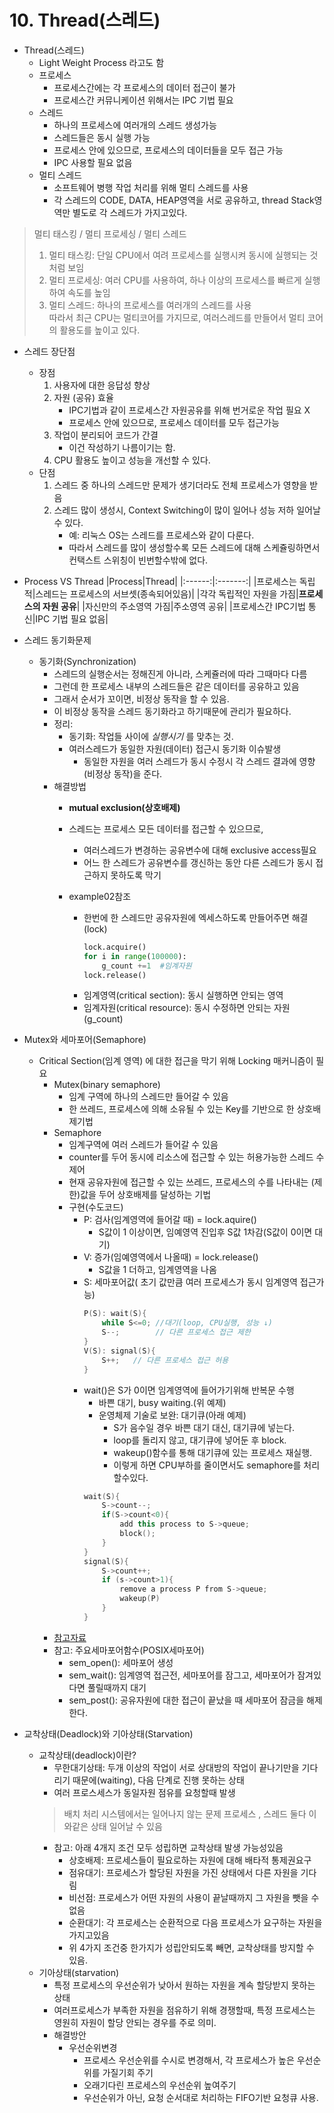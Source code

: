 # 10. Thread(스레드)
- Thread(스레드)
    - Light Weight Process 라고도 함
    - 프로세스
        - 프로세스간에는 각 프로세스의 데이터 접근이 불가
        - 프로세스간 커뮤니케이션 위해서는 IPC 기법 필요
    - 스레드
        - 하나의 프로세스에 여러개의 스레드 생성가능
        - 스레드들은 동시 실행 가능
        - 프로세스 안에 있으므로, 프로세스의 데이터들을 모두 접근 가능
        - IPC 사용할 필요 없음
    - 멀티 스레드
        - 소프트웨어 병행 작업 처리를 위해 멀티 스레드를 사용
        - 각 스레드의 CODE, DATA, HEAP영역을 서로 공유하고, thread Stack영역만 별도로 각 스레드가 가지고있다.

> 멀티 태스킹 / 멀티 프로세싱 / 멀티 스레드  
> 1. 멀티 태스킹: 단일 CPU에서 여려 프로세스를 실행시켜 동시에 실행되는 것 처럼 보임  
> 2. 멀티 프로세싱: 여러 CPU를 사용하여, 하나 이상의 프로세스를 빠르게 실행하여 속도를 높임   
> 3. 멀티 스레드: 하나의 프로세스를 여러개의 스레드를 사용  
> 따라서 최근 CPU는 멀티코어를 가지므로, 여러스레드를 만들어서 멀티 코어의 활용도를 높이고 있다.

- 스레드 장단점
    - 장점
        1. 사용자에 대한 응답성 향상
        2. 자원 (공유) 효율
            - IPC기법과 같이 프로세스간 자원공유를 위해 번거로운 작업 필요 X
            - 프로세스 안에 있으므로, 프로세스 데이터를 모두 접근가능
        3. 작업이 분리되어 코드가 간결
            - 이건 작성하기 나름이기는 함.
        4. CPU 활용도 높이고 성능을 개선할 수 있다.
    - 단점
        1. 스레드 중 하나의 스레드만 문제가 생기더라도 전체 프로세스가 영향을 받음
        2. 스레드 많이 생성시, Context Switching이 많이 일어나 성능 저하 일어날 수 있다.
            - 예: 리눅스 OS는 스레드를 프로세스와 같이 다룬다.
            - 따라서 스레드를 많이 생성할수록 모든 스레드에 대해 스케쥴링하면서 컨택스트 스위칭이 빈번할수밖에 없다.
    
- Process VS Thread 
    |Process|Thread|
    |:------:|:-------:|
    |프로세스는 독립적|스레드는 프로세스의 서브셋(종속되어있음)|
    |각각 독립적인 자원을 가짐|**프로세스의 자원 공유**|
    |자신만의 주소영역 가짐|주소영역 공유|
    |프로세스간 IPC기법 통신|IPC 기법 필요 없음|


- 스레드 동기화문제
    - 동기화(Synchronization)
        - 스레드의 실행순서는 정해진게 아니라, 스케쥴러에 따라 그때마다 다름
        - 그런데 한 프로세스 내부의 스레드들은 같은 데이터를 공유하고 있음
        - 그래서 순서가 꼬이면, 비정상 동작을 할 수 있음. 
        - 이 비정상 동작을 스레드 동기화라고 하기때문에 관리가 필요하다.
        - 정리:
            - 동기화: 작업들 사이에 *실행시기* 를 맞추는 것.
            - 여러스레드가 동일한 자원(데이터) 접근시 동기화 이슈발생
                - 동일한 자원을 여러 스레드가 동시 수정시 각 스레드 결과에 영향(비정상 동작)을 준다.
        - 해결방법
            - **mutual exclusion(상호배제)**
            - 스레드는 프로세스 모든 데이터를 접근할 수 있으므로,
                - 여러스레드가 변경하는 공유변수에 대해 exclusive access필요
                - 어느 한 스레드가 공유변수를 갱신하는 동안 다른 스레드가 동시 접근하지 못하도록 막기
            
            - example02참조
                - 한번에 한 스레드만 공유자원에 엑세스하도록 만들어주면 해결(lock)
                    ```python
                    lock.acquire()
                    for i in range(100000):
                        g_count +=1  #임계자원
                    lock.release()
                    ```
                - 임계영역(critical section): 동시 실행하면 안되는 영역
                - 임계자원(critical resource): 동시 수정하면 안되는 자원(g_count)

- Mutex와 세마포어(Semaphore)
    - Critical Section(임계 영역) 에 대한 접근을 막기 위해 Locking 매커니즘이 필요
        - Mutex(binary semaphore)
            - 임계 구역에 하나의 스레드만 들어갈 수 있음
            - 한 쓰레드, 프로세스에 의해 소유될 수 있는 Key를 기반으로 한 상호배제기법
        - Semaphore
            - 임계구역에 여러 스레드가 들어갈 수 있음
            - counter를 두어 동시에 리소스에 접근할 수 있는 허용가능한 스레드 수 제어
            - 현재 공유자원에 접근할 수 있는 쓰레드, 프로세스의 수를 나타내는 (제한)값을 두어 상호배제를 달성하는 기법
            - 구현(수도코드)
                - P: 검사(임계영역에 들어갈 때) = lock.aquire()
                    - S값이 1 이상이면, 임예영역 진입후 S값 1차감(S값이 0이면 대기)
                - V: 증가(임예영역에서 나올때) = lock.release()
                    - S값을 1 더하고, 임계영역을 나옴
                - S: 세마포어값( 초기 값만큼 여러 프로세스가 동시 임계영역 접근가능)
                    ```C++
                    P(S): wait(S){
                        while S<=0; //대기(loop, CPU실행, 성능 ↓)
                        S--;        // 다른 프로세스 접근 제한
                    }
                    V(S): signal(S){
                        S++;   // 다른 프로세스 접근 허용
                    }
                    ```
                - wait()은 S가 0이면 임계영역에 들어가기위해 반복문 수행
                    - 바쁜 대기, busy waiting.(위 예제)
                    - 운영체제 기술로 보완: 대기큐(아래 예제)
                        - S가 음수일 경우 바쁜 대기 대신, 대기큐에 넣는다.
                        - loop를 돌리지 않고, 대기큐에 넣어둔 후 block.
                        - wakeup()함수를 통해 대기큐에 있는 프로세스 재실행.
                        - 이렇게 하면 CPU부하를 줄이면서도 semaphore를 처리할수있다.
                    ```C++
                    wait(S){
                        S->count--;
                        if(S->count<0){
                            add this process to S->queue;
                            block(); 
                        }
                    }
                    signal(S){
                        S->count++;
                        if (s->count>1){
                            remove a process P from S->queue;
                            wakeup(P)
                        }
                    }
                    ```
        - [참고자료](https://worthpreading.tistory.com/90)
        - 참고: 주요세마포어함수(POSIX세마포어)
            - sem_open(): 세마포어 생성
            - sem_wait(): 임계영역 접근전, 세마포어를 잠그고, 세마포어가 잠겨있다면 풀릴때까지 대기
            - sem_post(): 공유자원에 대한 접근이 끝났을 때 세마포어 잠금을 해제한다.

- 교착상태(Deadlock)와 기아상태(Starvation)
    - 교착상태(deadlock)이란?
        - 무한대기상태: 두개 이상의 작업이 서로 상대방의 작업이 끝나기만을 기다리기 때문에(waiting), 다음 단계로 진행 못하는 상태
        - 여러 프로스세스가 동일자원 점유를 요청할때 발생
        > 배치 처리 시스템에서는 일어나지 않는 문제
        > 프로세스 , 스레드 둘다 이와같은 상태 일어날 수 있음
        - 참고: 아래 4개지 조건 모두 성립하면 교착상태 발생 가능성있음
            - 상호배제: 프로세스들이 필요로하는 자원에 대해 배타적 통제권요구
            - 점유대기: 프로세스가 할당된 자원을 가진 상태에서 다른 자원을 기다림
            - 비선점: 프로세스가 어떤 자원의 사용이 끝날때까지 그 자원을 뺏을 수 없음
            - 순환대기: 각 프로세스는 순환적으로 다음 프로세스가 요구하는 자원을 가지고있음
            - 위 4가지 조건중 한가지가 성립안되도록 빼면, 교착상태를 방지할 수 있음.
    - 기아상태(starvation)
        - 특정 프로세스의 우선순위가 낮아서 원하는 자원을 계속 할당받지 못하는 상태
        - 여러프로세스가 부족한 자원을 점유하기 위해 경쟁할때, 특정 프로세스는 영원히 자원이 할당 안되는 경우를 주로 의미.
        - 해결방안
            - 우선순위변경
                - 프로세스 우선순위를 수시로 변경해서, 각 프로세스가 높은 우선순위를 가질기회 주기
                - 오래기다린 프로세스의 우선순위 높여주기
                - 우선순위가 아닌, 요청 순서대로 처리하는 FIFO기반 요청큐 사용.